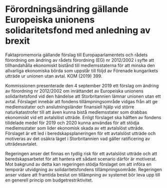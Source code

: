 # Förordningsändring gällande Europeiska unionens solidaritetsfond med anledning av brexit

Faktapromemoria gällande förslag till Europaparlamentets och rådets förordning om ändring av rådets förordning (EG) nr 2012/2002 i syfte att tillhandahålla ekonomiskt bistånd till
medlemsstaterna för att minska den allvarliga ekonomiska börda som uppstår
till följd av Förenade kungarikets utträde ur unionen utan avtal. KOM (2019) 399.

Kommissionen presenterade den 4 september 2019 ett förslag om ändring av förordning nr 2012/2002 om inrättandet av Europeiska unionens solidaritetsfond vid den händelse att Storbritannien lämnar unionen utan ett avtal. Förslaget innebär att fondens tillämpningsområde vidgas från att ge medlemsstater och anslutningsländer finansiell hjälp vid större naturkatastrofer till att även kunna bistå medlemsstater som drabbas ekonomiskt vid ett avtalslöst utträde. Enligt förslaget ska hälften av fondens tilldelade medel för 2019 och 2020 kunna användas för att stödja medlemsstater som lider ekonomisk skada av ett avtalslöst utträde. Förslaget är ett led i beredskapsplaneringen för ett avtalslöst utträde och motiveras av det osäkra läget i Storbritannien vad gäller ratificering av utträdesavtalet.

Regeringen anser det finnas en tydlig risk för ett avtalslöst utträde och att beredskapsarbetet för att hantera ett sådant scenario därför är motiverat. Mot bakgrund av detta kan regeringen stödja förslaget om att införa en temporär utvidgning av solidaritetsfondens tillämpningsområde. Regeringen anser vidare att framtida beslut om tillämpning av systemet bör leva upp till en generell princip om budgetrestriktivitet.

